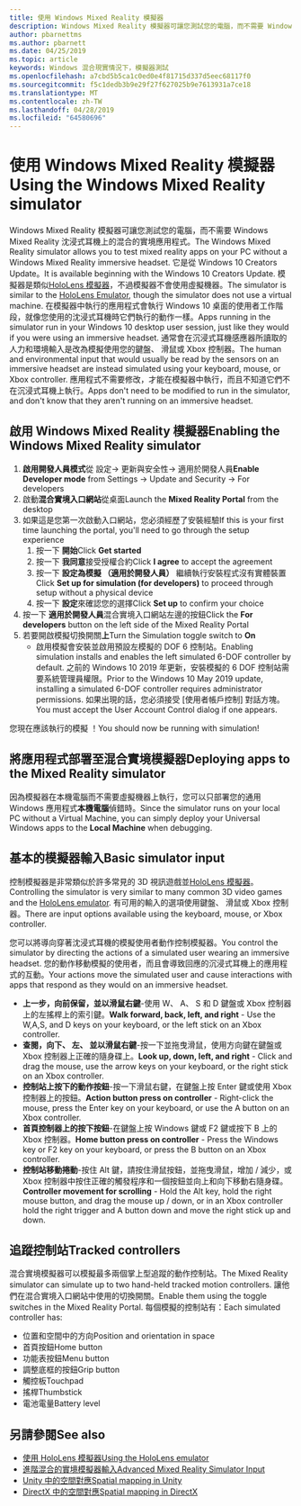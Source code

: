 ```yaml
---
title: 使用 Windows Mixed Reality 模擬器
description: Windows Mixed Reality 模擬器可讓您測試您的電腦，而不需要 Windows Mixed Reality 沈浸式耳機上的混合的實境應用程式。
author: pbarnettms
ms.author: pbarnett
ms.date: 04/25/2019
ms.topic: article
keywords: Windows 混合現實情況下，模擬器測試
ms.openlocfilehash: a7cbd5b5ca1c0ed0e4f81715d337d5eec68117f0
ms.sourcegitcommit: f5c1dedb3b9e29f27f627025b9e7613931a7ce18
ms.translationtype: MT
ms.contentlocale: zh-TW
ms.lasthandoff: 04/28/2019
ms.locfileid: "64580696"
---
```

# <a name="using-the-windows-mixed-reality-simulator"></a><span data-ttu-id="1c3df-104">使用 Windows Mixed Reality 模擬器</span><span class="sxs-lookup"><span data-stu-id="1c3df-104">Using the Windows Mixed Reality simulator</span></span>

<span data-ttu-id="1c3df-105">Windows Mixed Reality 模擬器可讓您測試您的電腦，而不需要 Windows Mixed Reality 沈浸式耳機上的混合的實境應用程式。</span><span class="sxs-lookup"><span data-stu-id="1c3df-105">The Windows Mixed Reality simulator allows you to test mixed reality apps on your PC without a Windows Mixed Reality immersive headset.</span></span> <span data-ttu-id="1c3df-106">它是從 Windows 10 Creators Update。</span><span class="sxs-lookup"><span data-stu-id="1c3df-106">It is available beginning with the Windows 10 Creators Update.</span></span> <span data-ttu-id="1c3df-107">模擬器是類似[HoloLens 模擬器](using-the-hololens-emulator.md)，不過模擬器不會使用虛擬機器。</span><span class="sxs-lookup"><span data-stu-id="1c3df-107">The simulator is similar to the [HoloLens Emulator](using-the-hololens-emulator.md), though the simulator does not use a virtual machine.</span></span> <span data-ttu-id="1c3df-108">在模擬器中執行的應用程式會執行 Windows 10 桌面的使用者工作階段，就像您使用的沈浸式耳機時它們執行的動作一樣。</span><span class="sxs-lookup"><span data-stu-id="1c3df-108">Apps running in the simulator run in your Windows 10 desktop user session, just like they would if you were using an immersive headset.</span></span> <span data-ttu-id="1c3df-109">通常會在沉浸式耳機感應器所讀取的人力和環境輸入是改為模擬使用您的鍵盤、 滑鼠或 Xbox 控制器。</span><span class="sxs-lookup"><span data-stu-id="1c3df-109">The human and environmental input that would usually be read by the sensors on an immersive headset are instead simulated using your keyboard, mouse, or Xbox controller.</span></span> <span data-ttu-id="1c3df-110">應用程式不需要修改，才能在模擬器中執行，而且不知道它們不在沉浸式耳機上執行。</span><span class="sxs-lookup"><span data-stu-id="1c3df-110">Apps don't need to be modified to run in the simulator, and don't know that they aren't running on an immersive headset.</span></span>

## <a name="enabling-the-windows-mixed-reality-simulator"></a><span data-ttu-id="1c3df-111">啟用 Windows Mixed Reality 模擬器</span><span class="sxs-lookup"><span data-stu-id="1c3df-111">Enabling the Windows Mixed Reality simulator</span></span>

1. <span data-ttu-id="1c3df-112">**啟用開發人員模式**從 設定-> 更新與安全性-> 適用於開發人員</span><span class="sxs-lookup"><span data-stu-id="1c3df-112">**Enable Developer mode** from Settings -> Update and Security -> For developers</span></span>
2. <span data-ttu-id="1c3df-113">啟動**混合實境入口網站**從桌面</span><span class="sxs-lookup"><span data-stu-id="1c3df-113">Launch the **Mixed Reality Portal** from the desktop</span></span>
3. <span data-ttu-id="1c3df-114">如果這是您第一次啟動入口網站，您必須經歷了安裝經驗</span><span class="sxs-lookup"><span data-stu-id="1c3df-114">If this is your first time launching the portal, you'll need to go through the setup experience</span></span>
   1. <span data-ttu-id="1c3df-115">按一下 **開始**</span><span class="sxs-lookup"><span data-stu-id="1c3df-115">Click **Get started**</span></span>
   2. <span data-ttu-id="1c3df-116">按一下 **我同意**接受授權合約</span><span class="sxs-lookup"><span data-stu-id="1c3df-116">Click **I agree** to accept the agreement</span></span>
   3. <span data-ttu-id="1c3df-117">按一下 **設定為模擬 （適用於開發人員）** 繼續執行安裝程式沒有實體裝置</span><span class="sxs-lookup"><span data-stu-id="1c3df-117">Click **Set up for simulation (for developers)** to proceed through setup without a physical device</span></span>
   4. <span data-ttu-id="1c3df-118">按一下 **設定**來確認您的選擇</span><span class="sxs-lookup"><span data-stu-id="1c3df-118">Click **Set up** to confirm your choice</span></span>
4. <span data-ttu-id="1c3df-119">按一下 **適用於開發人員**混合實境入口網站左邊的按鈕</span><span class="sxs-lookup"><span data-stu-id="1c3df-119">Click the **For developers** button on the left side of the Mixed Reality Portal</span></span>
5. <span data-ttu-id="1c3df-120">若要開啟模擬切換開關**上**</span><span class="sxs-lookup"><span data-stu-id="1c3df-120">Turn the Simulation toggle switch to **On**</span></span>
   * <span data-ttu-id="1c3df-121">啟用模擬會安裝並啟用預設左模擬的 DOF 6 控制站。</span><span class="sxs-lookup"><span data-stu-id="1c3df-121">Enabling simulation installs and enables the left simulated 6-DOF controller by default.</span></span>  <span data-ttu-id="1c3df-122">之前的 Windows 10 2019 年更新，安裝模擬的 6 DOF 控制站需要系統管理員權限。</span><span class="sxs-lookup"><span data-stu-id="1c3df-122">Prior to the Windows 10 May 2019 update, installing a simulated 6-DOF controller requires administrator permissions.</span></span>  <span data-ttu-id="1c3df-123">如果出現的話，您必須接受 [使用者帳戶控制] 對話方塊。</span><span class="sxs-lookup"><span data-stu-id="1c3df-123">You must accept the User Account Control dialog if one appears.</span></span>

<span data-ttu-id="1c3df-124">您現在應該執行的模擬 ！</span><span class="sxs-lookup"><span data-stu-id="1c3df-124">You should now be running with simulation!</span></span>

## <a name="deploying-apps-to-the-mixed-reality-simulator"></a><span data-ttu-id="1c3df-125">將應用程式部署至混合實境模擬器</span><span class="sxs-lookup"><span data-stu-id="1c3df-125">Deploying apps to the Mixed Reality simulator</span></span>

<span data-ttu-id="1c3df-126">因為模擬器在本機電腦而不需要虛擬機器上執行，您可以只部署您的通用 Windows 應用程式**本機電腦**偵錯時。</span><span class="sxs-lookup"><span data-stu-id="1c3df-126">Since the simulator runs on your local PC without a Virtual Machine, you can simply deploy your Universal Windows apps to the **Local Machine** when debugging.</span></span>

## <a name="basic-simulator-input"></a><span data-ttu-id="1c3df-127">基本的模擬器輸入</span><span class="sxs-lookup"><span data-stu-id="1c3df-127">Basic simulator input</span></span>

<span data-ttu-id="1c3df-128">控制模擬器是非常類似於許多常見的 3D 視訊遊戲並[HoloLens 模擬器](using-the-hololens-emulator.md)。</span><span class="sxs-lookup"><span data-stu-id="1c3df-128">Controlling the simulator is very similar to many common 3D video games and the [HoloLens emulator](using-the-hololens-emulator.md).</span></span> <span data-ttu-id="1c3df-129">有可用的輸入的選項使用鍵盤、 滑鼠或 Xbox 控制器。</span><span class="sxs-lookup"><span data-stu-id="1c3df-129">There are input options available using the keyboard, mouse, or Xbox controller.</span></span>

<span data-ttu-id="1c3df-130">您可以將導向穿著沈浸式耳機的模擬使用者動作控制模擬器。</span><span class="sxs-lookup"><span data-stu-id="1c3df-130">You control the simulator by directing the actions of a simulated user wearing an immersive headset.</span></span> <span data-ttu-id="1c3df-131">您的動作移動模擬的使用者，而且會導致回應的沉浸式耳機上的應用程式的互動。</span><span class="sxs-lookup"><span data-stu-id="1c3df-131">Your actions move the simulated user and cause interactions with apps that respond as they would on an immersive headset.</span></span>
* <span data-ttu-id="1c3df-132">**上一步，向前保留，並以滑鼠右鍵**-使用 W、 A、 S 和 D 鍵盤或 Xbox 控制器上的左搖桿上的索引鍵。</span><span class="sxs-lookup"><span data-stu-id="1c3df-132">**Walk forward, back, left, and right** - Use the W,A,S, and D keys on your keyboard, or the left stick on an Xbox controller.</span></span>
* <span data-ttu-id="1c3df-133">**查閱，向下、 左、 並以滑鼠右鍵**-按一下並拖曳滑鼠，使用方向鍵在鍵盤或 Xbox 控制器上正確的隨身碟上。</span><span class="sxs-lookup"><span data-stu-id="1c3df-133">**Look up, down, left, and right** - Click and drag the mouse, use the arrow keys on your keyboard, or the right stick on an Xbox controller.</span></span>
* <span data-ttu-id="1c3df-134">**控制站上按下的動作按鈕**-按一下滑鼠右鍵，在鍵盤上按 Enter 鍵或使用 Xbox 控制器上的按鈕。</span><span class="sxs-lookup"><span data-stu-id="1c3df-134">**Action button press on controller** - Right-click the mouse, press the Enter key on your keyboard, or use the A button on an Xbox controller.</span></span>
* <span data-ttu-id="1c3df-135">**首頁控制器上的按下按鈕**-在鍵盤上按 Windows 鍵或 F2 鍵或按下 B 上的 Xbox 控制器。</span><span class="sxs-lookup"><span data-stu-id="1c3df-135">**Home button press on controller** - Press the Windows key or F2 key on your keyboard, or press the B button on an Xbox controller.</span></span>
* <span data-ttu-id="1c3df-136">**控制站移動捲動**-按住 Alt 鍵，請按住滑鼠按鈕，並拖曳滑鼠，增加 / 減少，或 Xbox 控制器中按住正確的觸發程序和一個按鈕並向上和向下移動右隨身碟。</span><span class="sxs-lookup"><span data-stu-id="1c3df-136">**Controller movement for scrolling** - Hold the Alt key, hold the right mouse button, and drag the mouse up / down, or in an Xbox controller hold the right trigger and A button down and move the right stick up and down.</span></span>

## <a name="tracked-controllers"></a><span data-ttu-id="1c3df-137">追蹤控制站</span><span class="sxs-lookup"><span data-stu-id="1c3df-137">Tracked controllers</span></span>

<span data-ttu-id="1c3df-138">混合實境模擬器可以模擬最多兩個掌上型追蹤的動作控制站。</span><span class="sxs-lookup"><span data-stu-id="1c3df-138">The Mixed Reality simulator can simulate up to two hand-held tracked motion controllers.</span></span> <span data-ttu-id="1c3df-139">讓他們在混合實境入口網站中使用的切換開關。</span><span class="sxs-lookup"><span data-stu-id="1c3df-139">Enable them using the toggle switches in the Mixed Reality Portal.</span></span> <span data-ttu-id="1c3df-140">每個模擬的控制站有：</span><span class="sxs-lookup"><span data-stu-id="1c3df-140">Each simulated controller has:</span></span>
* <span data-ttu-id="1c3df-141">位置和空間中的方向</span><span class="sxs-lookup"><span data-stu-id="1c3df-141">Position and orientation in space</span></span>
* <span data-ttu-id="1c3df-142">首頁按鈕</span><span class="sxs-lookup"><span data-stu-id="1c3df-142">Home button</span></span>
* <span data-ttu-id="1c3df-143">功能表按鈕</span><span class="sxs-lookup"><span data-stu-id="1c3df-143">Menu button</span></span>
* <span data-ttu-id="1c3df-144">調整底框的按鈕</span><span class="sxs-lookup"><span data-stu-id="1c3df-144">Grip button</span></span>
* <span data-ttu-id="1c3df-145">觸控板</span><span class="sxs-lookup"><span data-stu-id="1c3df-145">Touchpad</span></span>
* <span data-ttu-id="1c3df-146">搖桿</span><span class="sxs-lookup"><span data-stu-id="1c3df-146">Thumbstick</span></span>
* <span data-ttu-id="1c3df-147">電池電量</span><span class="sxs-lookup"><span data-stu-id="1c3df-147">Battery level</span></span>

## <a name="see-also"></a><span data-ttu-id="1c3df-148">另請參閱</span><span class="sxs-lookup"><span data-stu-id="1c3df-148">See also</span></span>
* [<span data-ttu-id="1c3df-149">使用 HoloLens 模擬器</span><span class="sxs-lookup"><span data-stu-id="1c3df-149">Using the HoloLens emulator</span></span>](using-the-hololens-emulator.md)
* [<span data-ttu-id="1c3df-150">進階混合的實境模擬器輸入</span><span class="sxs-lookup"><span data-stu-id="1c3df-150">Advanced Mixed Reality Simulator Input</span></span>](advanced-hololens-emulator-and-mixed-reality-simulator-input.md)
* [<span data-ttu-id="1c3df-151">Unity 中的空間對應</span><span class="sxs-lookup"><span data-stu-id="1c3df-151">Spatial mapping in Unity</span></span>](spatial-mapping-in-unity.md)
* [<span data-ttu-id="1c3df-152">DirectX 中的空間對應</span><span class="sxs-lookup"><span data-stu-id="1c3df-152">Spatial mapping in DirectX</span></span>](spatial-mapping-in-directx.md)
